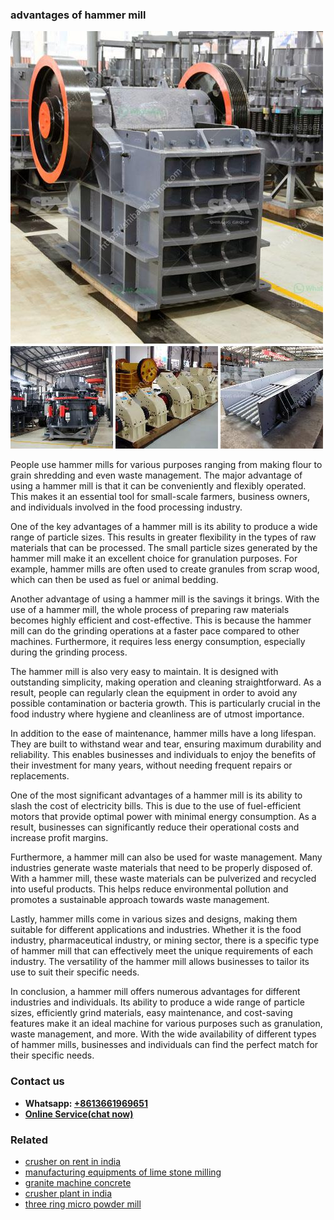 <h3>advantages of hammer mill</h3><img src='1702952849.jpg' alt=''><p>People use hammer mills for various purposes ranging from making flour to grain shredding and even waste management. The major advantage of using a hammer mill is that it can be conveniently and flexibly operated. This makes it an essential tool for small-scale farmers, business owners, and individuals involved in the food processing industry.</p><p>One of the key advantages of a hammer mill is its ability to produce a wide range of particle sizes. This results in greater flexibility in the types of raw materials that can be processed. The small particle sizes generated by the hammer mill make it an excellent choice for granulation purposes. For example, hammer mills are often used to create granules from scrap wood, which can then be used as fuel or animal bedding.</p><p>Another advantage of using a hammer mill is the savings it brings. With the use of a hammer mill, the whole process of preparing raw materials becomes highly efficient and cost-effective. This is because the hammer mill can do the grinding operations at a faster pace compared to other machines. Furthermore, it requires less energy consumption, especially during the grinding process.</p><p>The hammer mill is also very easy to maintain. It is designed with outstanding simplicity, making operation and cleaning straightforward. As a result, people can regularly clean the equipment in order to avoid any possible contamination or bacteria growth. This is particularly crucial in the food industry where hygiene and cleanliness are of utmost importance.</p><p>In addition to the ease of maintenance, hammer mills have a long lifespan. They are built to withstand wear and tear, ensuring maximum durability and reliability. This enables businesses and individuals to enjoy the benefits of their investment for many years, without needing frequent repairs or replacements.</p><p>One of the most significant advantages of a hammer mill is its ability to slash the cost of electricity bills. This is due to the use of fuel-efficient motors that provide optimal power with minimal energy consumption. As a result, businesses can significantly reduce their operational costs and increase profit margins.</p><p>Furthermore, a hammer mill can also be used for waste management. Many industries generate waste materials that need to be properly disposed of. With a hammer mill, these waste materials can be pulverized and recycled into useful products. This helps reduce environmental pollution and promotes a sustainable approach towards waste management.</p><p>Lastly, hammer mills come in various sizes and designs, making them suitable for different applications and industries. Whether it is the food industry, pharmaceutical industry, or mining sector, there is a specific type of hammer mill that can effectively meet the unique requirements of each industry. The versatility of the hammer mill allows businesses to tailor its use to suit their specific needs.</p><p>In conclusion, a hammer mill offers numerous advantages for different industries and individuals. Its ability to produce a wide range of particle sizes, efficiently grind materials, easy maintenance, and cost-saving features make it an ideal machine for various purposes such as granulation, waste management, and more. With the wide availability of different types of hammer mills, businesses and individuals can find the perfect match for their specific needs.</p><h3>Contact us</h3><ul><li><strong>Whatsapp:&nbsp;<a href="https://wa.me/8613661969651">+8613661969651</a></strong></li><li><a href="https://swt.shibang-china.com/?git&amp;zhl&amp;advantages of hammer mill"><strong>Online Service(chat now)</strong></a></li></ul><h3>Related</h3><ul><li><a href='crusher on rent in india.md'>crusher on rent in india</a></li><li><a href='manufacturing equipments of lime stone milling.md'>manufacturing equipments of lime stone milling</a></li><li><a href='granite machine concrete.md'>granite machine concrete</a></li><li><a href='crusher plant in india.md'>crusher plant in india</a></li><li><a href='three ring micro powder mill.md'>three ring micro powder mill</a></li></ul>
